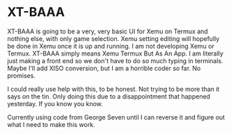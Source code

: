 # XT-BAAA
XT-BAAA is going to be a very, very basic UI for Xemu on Termux and nothing else, with only game selection. Xemu setting editing will hopefully be done in Xemu once it is up and running. I am not developing Xemu or Termux. XT-BAAA simply means Xemu Termux But As An App. I am literally just making a front end so we don't have to do so much typing in terminals. Maybe I'll add XISO conversion, but I am a horrible coder so far. No promises.

I could really use help with this, to be honest. Not trying to be more than it says on the tin. Only doing this due to a disappointment that happened yesterday. If you know you know.

Currently using code from George Seven until I can reverse it and figure out what I need to make this work.
